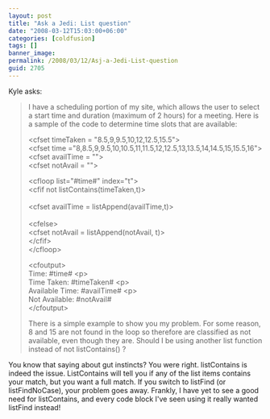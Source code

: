 ```yaml
---
layout: post
title: "Ask a Jedi: List question"
date: "2008-03-12T15:03:00+06:00"
categories: [coldfusion]
tags: []
banner_image: 
permalink: /2008/03/12/Asj-a-Jedi-List-question
guid: 2705
---
```


Kyle asks:

<blockquote>
<p>
I have a scheduling portion of my site, which allows the user to select a start time and duration (maximum of 2 hours) for a meeting. Here is a sample of the code to determine time slots that are available:

&lt;cfset timeTaken = "8.5,9,9.5,10,12,12.5,15.5"&gt;<br>
&lt;cfset time ="8,8.5,9,9.5,10,10.5,11,11.5,12,12.5,13,13.5,14,14.5,15,15.5,16">
&lt;cfset availTime = ""&gt;<br>
&lt;cfset notAvail = ""&gt;<br>

&lt;cfloop list="#time#"
index="t"&gt;<br>
	&lt;cfif not listContains(timeTaken,t)&gt;<br>     
		&lt;cfset availTime =
listAppend(availTime,t)&gt;<br>   
	&lt;cfelse&gt;<br>
  	&lt;cfset notAvail =
listAppend(notAvail, t)&gt;<br>
	&lt;/cfif&gt;<br>
&lt;/cfloop&gt;<br>


&lt;cfoutput&gt;<br>
  Time: #time#
&lt;p&gt;<br>
  Time Taken: #timeTaken#
  &lt;p&gt;<br>
  Available Time: #availTime#
  &lt;p&gt;<br>
Not Available: #notAvail#<br>
&lt;/cfoutput&gt;<br>

There is a simple example to show you my problem. For some reason, 8 and 15 are not found in the loop so therefore are
classified as not available, even though they are. Should I be using another list function instead of not listContains() ? 
</p>
</blockquote>

You know that saying about gut instincts? You were right. listContains is indeed the issue. ListContains will tell you if any of the list items contains your match, but you want a full match. If you switch to listFind (or listFindNoCase), your problem goes away. Frankly, I have yet to see a good need for listContains, and every code block I've seen using it really wanted listFind instead!